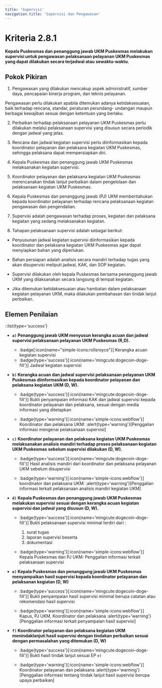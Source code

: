 ```yaml
---
title: 'Supervisi'
navigation.title: 'Supervisi dan Pengawasan'
---
```


# Kriteria 2.8.1 
**Kepala Puskesmas dan penanggung jawab UKM Puskesmas melakukan supervisi untuk pengawasan pelaksanaan pelayanan UKM Puskesmas yang dapat dilakukan secara terjadwal atau sewaktu-waktu.** 

## Pokok Pikiran 

1. Pengawasan yang dilakukan mencakup aspek administratif, sumber daya, pencapaian kinerja program, dan teknis pelayanan. 

Pengawasan perlu dilakukan apabila ditemukan adanya ketidaksesuaian, baik terhadap rencana, standar, peraturan perundang- undangan maupun berbagai kewajiban sesuai dengan ketentuan yang berlaku. 

2. Perbaikan terhadap pelaksanaan pelayanan UKM Puskesmas perlu dilakukan melalui pelaksanaan supervisi yang disusun secara periodik dengan jadwal yang jelas. 

3. Rencana dan jadwal kegiatan supervisi perlu diinformasikan kepada koordinator pelayanan dan pelaksana kegiatan UKM Puskesmas, sehingga pelaksana dapat mempersiapkan diri. 

4. Kepala Puskesmas dan penanggung jawab UKM Puskesmas melaksanakan kegiatan supervisi. 

5. Koordinator pelayanan dan pelaksana kegiatan UKM Puskesmas merencanakan tindak lanjut perbaikan dalam pengelolaan dan pelaksanaan kegiatan UKM Puskesmas. 

6. Kepala Puskesmas dan penanggung jawab (PJ) UKM memberitahukan kepada koordinator pelayanan terhadap rencana pelaksanaan kegiatan pengawasan dan pengendalian. 

7. Supervisi adalah pengawasan terhadap proses, kegiatan dan pelaksana kegiatan yang sedang melaksanakan kegiatan. 

8. 	Tahapan pelaksanaan supervisi adalah sebagai berikut: 

   - Penyusunan jadwal kegiatan supervisi diinformasikan kepada koordinator dan pelaksana kegiatan UKM Puskesmas agar dapat menyiapkan bahan yang diperlukan. 

   - Bahan persiapan adalah analisis secara mandiri terhadap tugas yang akan disupervisi meliputi jadwal, KAK, dan SOP kegiatan. 

   - Supervisi dilakukan oleh kepala Puskesmas bersama penanggung jawab UKM yang dilaksanakan secara langsung di tempat kegiatan. 

   - Jika ditemukan ketidaksesuaian atau hambatan dalam pelaksanaan kegiatan pelayanan UKM, maka dilakukan pembahasan dan tindak lanjut perbaikan. 

## Elemen Penilaian 
::list{type='success'}
- **`a)` Penanggung jawab UKM menyusun kerangka acuan dan jadwal supervisi pelaksanaan pelayanan UKM Puskesmas (R,D).**  

  - :badge[:icon{name="simple-icons:rollsroyce"}] Kerangka acuan kegiatan supervisi 
  - :badge{type='success'}[:icon{name='mingcute:dogecoin-doge-fill'}] Jadwal kegiatan supervisi 

- **`b)` Kerangka acuan dan jadwal supervisi pelaksanaan pelayanan UKM Puskesmas diinformasikan kepada koordinator pelayanan dan pelaksana kegiatan UKM (D, W).** 

  - :badge{type='success'}[:icon{name='mingcute:dogecoin-doge-fill'}] Bukti penyampaian informasi KAK dan jadwal supervisi kepada koordinator pelayanan dan pelaksana, sesuai dengan media informasi yang ditetapkan
  
  - :badge{type='warning'}[:icon{name='simple-icons:webflow'}] Koordinator dan pelaksana UKM: :alert{type='warning'}[Penggalian informasi mengenai pelaksanaan supervisi] 

- **`c)` Koordinator pelayanan dan pelaksana kegiatan UKM Puskesmas melaksanakan analisis mandiri terhadap proses pelaksanaan kegiatan UKM Puskesmas sebelum supervisi dilakukan (D, W).**  

  - :badge{type='success'}[:icon{name='mingcute:dogecoin-doge-fill'}] Hasil analisis mandiri dari koordinator dan pelaksana pelayanan UKM sebelum disupervisi 
  
  - :badge{type='warning'}[:icon{name='simple-icons:webflow'}] koordinator dan pelaksana UKM: :alert{type='warning'}[Penggalian informasi terkait pelaksanaan analisis mandiri kegiatan UKM] 
  
- **`d)` Kepala Puskesmas dan penanggung jawab UKM Puskesmas melakukan supervisi sesuai dengan kerangka acuan kegiatan supervisi dan jadwal yang disusun (D, W).**  

  - :badge{type='success'}[:icon{name='mingcute:dogecoin-doge-fill'}] Bukti pelaksanaan supervisi minimal terdiri dari : 
    1. surat tugas 
    2. laporan supervisi beserta 
    3. dokumentasi 
  
  - :badge{type='warning'}[:icon{name='simple-icons:webflow'}] Kepala Puskesmas dan PJ UKM: Penggalian informasi terkait pelaksanaan supervisi 

- **`e)` Kepala Puskesmas dan penanggung jawab UKM Puskesmas menyampaikan hasil supervisi kepada koordinator pelayanan dan pelaksanan kegiatan (D, W)** 
  
  - :badge{type='success'}[:icon{name='mingcute:dogecoin-doge-fill'}] Bukti penyampaian hasil supervisi minimal berupa catatan atau rekomendasi hasil supervisi  
    
  - :badge{type='warning'}[:icon{name='simple-icons:webflow'}] Kapus, PJ UKM, Koordinator dan pelaksana :alert{type='warning'}[Penggalian informasi terkait penyampaian hasil supervisi]  
    
- **`f)` Koordinator pelayanan dan pelaksana kegiatan UKM menindaklanjuti hasil supervisi dengan tindakan perbaikan sesuai dengan permasalahan yang ditemukan (D, W)**  

  - :badge{type='success'}[:icon{name='mingcute:dogecoin-doge-fill'}] Bukti hasil tindak lanjut sesuai EP `e)` 
  
  - :badge{type='warning'}[:icon{name='simple-icons:webflow'}] Koordinator pelayanan dan pelaksana :alert{type='warning'}[Penggalian informasi tentang tindak lanjut hasil supervisi berupa upaya perbaikan] 
  
